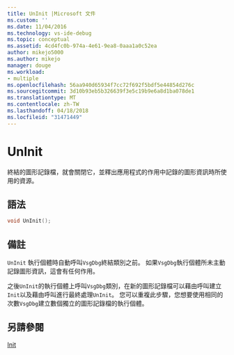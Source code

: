 ```yaml
---
title: UnInit |Microsoft 文件
ms.custom: ''
ms.date: 11/04/2016
ms.technology: vs-ide-debug
ms.topic: conceptual
ms.assetid: 4cd4fc0b-974a-4e61-9ea8-0aaa1a0c52ea
author: mikejo5000
ms.author: mikejo
manager: douge
ms.workload:
- multiple
ms.openlocfilehash: 56aa940d65934f7cc72f692f5bdf5e44854d276c
ms.sourcegitcommit: 3d10b93eb5b326639f3e5c19b9e6a8d1ba078de1
ms.translationtype: MT
ms.contentlocale: zh-TW
ms.lasthandoff: 04/18/2018
ms.locfileid: "31471449"
---
```

# <a name="uninit"></a>UnInit
終結的圖形記錄檔，就會關閉它，並釋出應用程式的作用中記錄的圖形資訊時所使用的資源。  
  
## <a name="syntax"></a>語法  
  
```C++  
void UnInit();  
```  
  
## <a name="remarks"></a>備註  
 `UnInit` 執行個體時自動呼叫`VsgDbg`終結類別之前。 如果`VsgDbg`執行個體所未主動記錄圖形資訊，這會有任何作用。  
  
 之後`UnInit`的執行個體上呼叫`VsgDbg`類別，在新的圖形記錄檔可以藉由呼叫建立`Init`以及藉由呼叫進行最終處理`UnInit`。 您可以重複此步驟，您想要使用相同的次數`VsgDbg`建立數個獨立的圖形記錄檔的執行個體。  
  
## <a name="see-also"></a>另請參閱  
 [Init](init.md)